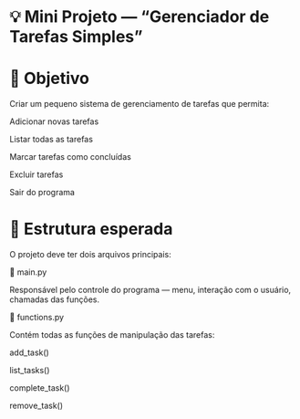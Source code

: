 # 💡 Mini Projeto — “Gerenciador de Tarefas Simples”

# 🎯 Objetivo

Criar um pequeno sistema de gerenciamento de tarefas que permita:

Adicionar novas tarefas

Listar todas as tarefas

Marcar tarefas como concluídas

Excluir tarefas

Sair do programa

# 🧱 Estrutura esperada

O projeto deve ter dois arquivos principais:

📄 main.py

Responsável pelo controle do programa — menu, interação com o usuário,
chamadas das funções.

📄 functions.py

Contém todas as funções de manipulação das tarefas:

add_task()

list_tasks()

complete_task()

remove_task()
